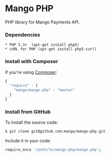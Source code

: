 # Mango PHP

PHP library for Mango Payments API.

### Dependencies

    * PHP 5.3+  (apt-get install php5)
    * cURL for PHP (apt-get install php5-curl)

### Install with Composer

If you're using [Composer](https://github.com/composer/composer):

```javascript
{
  "require" : {
    "mango/mango-php" : "master"
  }
}
```

### Install from GitHub

To install the source code:

```bash
$ git clone git@github.com:mango/mango-php.git
```

Include it in your code:

```bash
require_once '/path/to/mango-php/mango.php';
```
